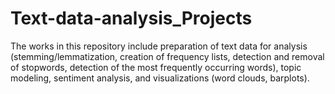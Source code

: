 # Text-data-analysis_Projects
The works in this repository include preparation of text data for analysis (stemming/lemmatization, creation of frequency lists, detection and removal of stopwords, detection of the most frequently occurring words), topic modeling, sentiment analysis, and visualizations (word clouds, barplots).
